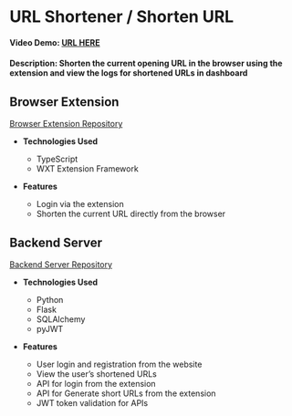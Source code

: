 # URL Shortener / Shorten URL
#### Video Demo: [URL HERE](https://youtu.be/NsL42Eil_wc)
#### Description: Shorten the current opening URL in the browser using the extension and view the logs for shortened URLs in dashboard

## Browser Extension

[Browser Extension Repository](https://github.com/thantthuhein/cs50-final-project-fe)

- **Technologies Used**
  - TypeScript
  - WXT Extension Framework

- **Features**

  - Login via the extension
  - Shorten the current URL directly from the browser

## Backend Server

[Backend Server Repository](https://github.com/thantthuhein/cs50-final-project-be)

- **Technologies Used**
  - Python
  - Flask
  - SQLAlchemy
  - pyJWT

- **Features**
  - User login and registration from the website
  - View the user’s shortened URLs
  - API for login from the extension
  - API for Generate short URLs from the extension
  - JWT token validation for APIs
